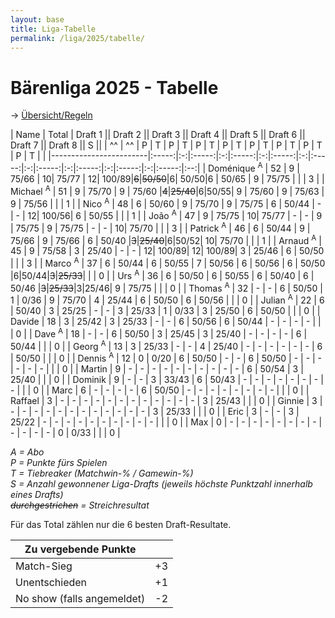 ```yaml
---
layout: base
title: Liga-Tabelle
permalink: /liga/2025/tabelle/
---
```


# Bärenliga 2025 - Tabelle

→ [Übersicht/Regeln](/liga/uebersicht)

| Name                   | Total | Draft 1   || Draft 2  || Draft 3  || Draft 4  || Draft 5  || Draft 6  || Draft 7  || Draft 8 || S ||
| ^^                     | ^^    | P | T     | P | T     | P | T     | P | T     | P | T     | P | T     | P | T     | P | T     |    |
|------------------------|:-----:|:-:|:-----:|:-:|:-----:|:-:|:-----:|:-:|:-----:|:-:|:-----:|:-:|:-----:|:-:|:-----:|:-:|:-----:|:--:|
| Doménique <sup>A</sup> | 52    | 9 | 75/66 | 10| 75/77 | 12| 100/89|~~6~~|~~50/50~~|6| 50/50|6 | 50/65 | 9 | 75/75 |   |       | 3  |
| Michael <sup>A</sup>   | 51    | 9 | 75/70 | 9 | 75/60 |~~4~~|~~25/40~~|6|50/55| 9 | 75/60 | 9 | 75/63 | 9 | 75/56 |   |       | 1  |
| Nico <sup>A</sup>      | 48    | 6 | 50/60 | 9 | 75/70 | 9 | 75/75 | 6 | 50/44 | - | -     | 12| 100/56| 6 | 50/55 |   |       | 1  |
| João <sup>A</sup>      | 47    | 9 | 75/75 | 10| 75/77 | - | -     | 9 | 75/75 | 9 | 75/75 | - | -     | 10| 75/70 |   |       | 3  |
| Patrick <sup>A</sup>   | 46    | 6 | 50/44 | 9 | 75/66 | 9 | 75/66 | 6 | 50/40 |~~3~~|~~25/40~~|6|50/52| 10| 75/70 |   |       | 1  |
| Arnaud <sup>A</sup>    | 45    | 9 | 75/58 | 3 | 25/40 | - | -     | 12| 100/89| 12| 100/89| 3 | 25/46 | 6 | 50/50 |   |       | 3  |
| Marco <sup>A</sup>     | 37    | 6 | 50/44 | 6 | 50/55 | 7 | 50/56 | 6 | 50/56 | 6 | 50/50 |6|50/44|~~3~~|~~25/33~~|   |       | 0  |
| Urs <sup>A</sup>       | 36    | 6 | 50/50 | 6 | 50/55 | 6 | 50/40 | 6 | 50/46 |~~3~~|~~25/33~~|3|25/46| 9 | 75/75 |   |       | 0  |
| Thomas <sup>A</sup>    | 32    | - | -     | 6 | 50/50 | 1 | 0/36  | 9 | 75/70 | 4 | 25/44 | 6 | 50/50 | 6 | 50/56 |   |       | 0  |
| Julian <sup>A</sup>    | 22    | 6 | 50/40 | 3 | 25/25 | - | -     | 3 | 25/33 | 1 | 0/33  | 3 | 25/50 | 6 | 50/50 |   |       | 0  |
| Davide                 | 18    | 3 | 25/42 | 3 | 25/33 | - | -     | 6 | 50/56 | 6 | 50/44 | - | -     | - | -     |   |       | 0  |
| Dave <sup>A</sup>      | 18    | - | -     | 6 | 50/50 | 3 | 25/45 | 3 | 25/40 | - | -     | - | -     | 6 | 50/44 |   |       | 0  |
| Georg <sup>A</sup>     | 13    | 3 | 25/33 | - | -     | 4 | 25/40 | - | -     | - | -     | - | -     | 6 | 50/50 |   |       | 0  |
| Dennis <sup>A</sup>    | 12    | 0 | 0/20  | 6 | 50/50 | - | -     | 6 | 50/50 | - | -     | - | -     | - | -     |   |       | 0  |
| Martin                 | 9     | - | -     | - | -     | - | -     | - | -     | - | -     | 6 | 50/54 | 3 | 25/40 |   |       | 0  |
| Dominik                | 9     | - | -     | 3 | 33/43 | 6 | 50/43 | - | -     | - | -     | - | -     | - | -     |   |       | 0  |
| Marc                   | 6     | - | -     | - | -     | 6 | 50/50 | - | -     | - | -     | - | -     | - | -     |   |       | 0  |
| Raffael                | 3     | - | -     | - | -     | - | -     | - | -     | - | -     | - | -     | 3 | 25/43 |   |       | 0  |
| Ginnie                 | 3     | - | -     | - | -     | - | -     | - | -     | - | -     | - | -     | 3 | 25/33 |   |       | 0  |
| Eric                   | 3     | - | -     | 3 | 25/22 | - | -     | - | -     | - | -     | - | -     | - | -     |   |       | 0  |
| Max                    | 0     | - | -     | - | -     | - | -     | - | -     | - | -     | - | -     | 0 | 0/33  |   |       | 0  |

_A = Abo_\
_P = Punkte fürs Spielen_\
_T = Tiebreaker (Matchwin-% / Gamewin-%)_\
_S = Anzahl gewonnener Liga-Drafts (jeweils höchste Punktzahl innerhalb eines Drafts)_\
_~~durchgestrichen~~ = Streichresultat_

Für das Total zählen nur die 6 besten Draft-Resultate.

| Zu vergebende Punkte       ||
|----------------------------|----|
| Match-Sieg                 | +3 |
| Unentschieden              | +1 |
| No show (falls angemeldet) | -2 |
